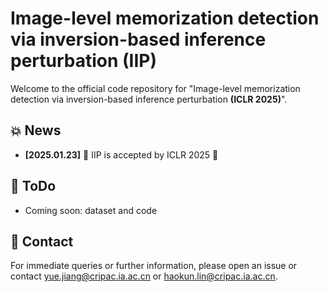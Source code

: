 # Image-level memorization detection via inversion-based inference perturbation (IIP)


Welcome to the official code repository for "Image-level memorization detection via inversion-based inference perturbation **(ICLR 2025)**".


## 💥 News


- **[2025.01.23]** 🎉 IIP is accepted by ICLR 2025 🎉


## 📌 ToDo

- Coming soon: dataset and code


## 📂 Contact
For immediate queries or further information, please open an issue or contact <yue.jiang@cripac.ia.ac.cn> or <haokun.lin@cripac.ia.ac.cn>.